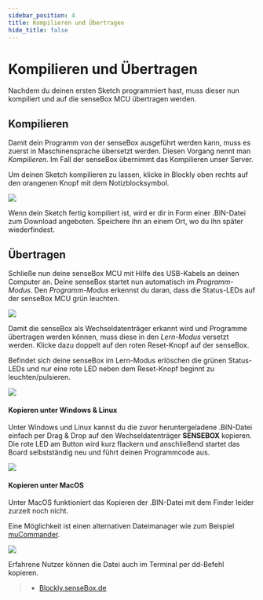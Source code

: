 ```yaml
---
sidebar_position: 4
title: Kompilieren und Übertragen
hide_title: false
---
```


# Kompilieren und Übertragen

Nachdem du deinen ersten Sketch programmiert hast, muss dieser nun kompiliert und auf die senseBox MCU übertragen werden.

## Kompilieren
Damit dein Programm von der senseBox ausgeführt werden kann, muss es zuerst in Maschinensprache übersetzt werden. Diesen Vorgang nennt man *Kompilieren*. Im Fall der senseBox übernimmt das Kompilieren unser Server.

Um deinen Sketch kompilieren zu lassen, klicke in Blockly oben rechts auf den orangenen Knopf mit dem Notizblocksymbol.

![](/img/blockly-bilder/kompilieren/kompilieren.png)

Wenn dein Sketch fertig kompiliert ist, wird er dir in Form einer .BIN-Datei zum Download angeboten. Speichere ihn an einem Ort, wo du ihn später wiederfindest.

## Übertragen

Schließe nun deine senseBox MCU mit Hilfe des USB-Kabels an deinen Computer an. Deine senseBox startet nun automatisch im *Programm-Modus*. Den *Programm-Modus* erkennst du daran, dass die Status-LEDs auf der senseBox MCU grün leuchten.

![](/img/blockly-bilder/kompilieren/Programm.png)

Damit die senseBox als Wechseldatenträger erkannt wird und Programme übertragen werden können, muss diese in den *Lern-Modus* versetzt werden. Klicke dazu doppelt auf den roten Reset-Knopf auf der senseBox.

Befindet sich deine senseBox im Lern-Modus erlöschen die grünen Status-LEDs und nur eine rote LED neben dem Reset-Knopf beginnt zu leuchten/pulsieren.

![](/img/blockly-bilder/kompilieren/Lern.png)

#### Kopieren unter Windows & Linux

Unter Windows und Linux kannst du die zuvor heruntergeladene .BIN-Datei einfach per Drag & Drop auf den Wechseldatenträger <b>SENSEBOX</b> kopieren. Die rote LED am Button wird kurz flackern und anschließend startet das Board selbstständig neu und führt deinen Programmcode aus.

![](/img/blockly-bilder/kompilieren/copy_to_mcu.gif)

#### Kopieren unter MacOS

Unter MacOS funktioniert das Kopieren der .BIN-Datei mit dem Finder leider zurzeit noch nicht.

Eine Möglichkeit ist einen alternativen Dateimanager wie zum Beispiel [muCommander](http://www.mucommander.com/).

![](/img/blockly-bilder/kompilieren/copy-to-mcu-mac.gif)

Erfahrene Nutzer können die Datei auch im Terminal per dd-Befehl kopieren.

> - [Blockly.senseBox.de](https://blockly.sensebox.de/)
